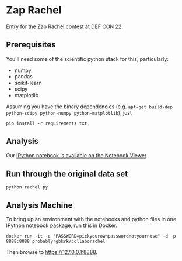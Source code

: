 # Zap Rachel

Entry for the Zap Rachel contest at DEF CON 22.

## Prerequisites

You'll need some of the scientific python stack for this, particularly:

* numpy
* pandas
* scikit-learn
* scipy
* matplotlib

Assuming you have the binary dependencies (e.g. `apt-get build-dep python-scipy python-numpy python-matplotlib`), just

```
pip install -r requirements.txt
```

## Analysis

Our [IPython notebook is available on the Notebook Viewer](http://nbviewer.ipython.org/github/rgbkrk/rachel/blob/master/Rachel%20the%20Robo%20Caller.ipynb).

## Run through the original data set

```
python rachel.py
```

## Analysis Machine

To bring up an environment with the notebooks and python files in one IPython notebook package, run this in Docker.

```
docker run -it -e "PASSWORD=pickyourownpasswordnotyournose" -d -p 8888:8888 probablyrgbkrk/collaborachel
```

Then browse to https://127.0.0.1:8888.

